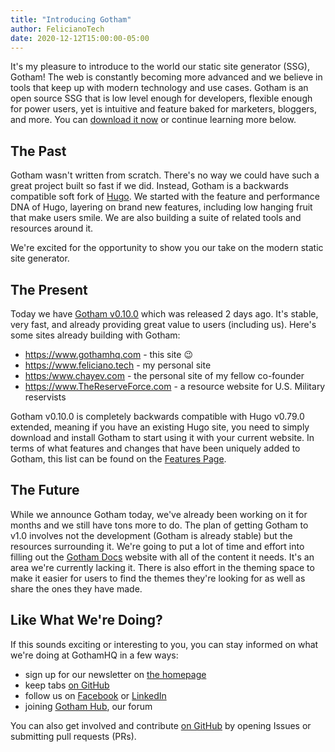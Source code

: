 ```yaml
---
title: "Introducing Gotham"
author: FelicianoTech
date: 2020-12-12T15:00:00-05:00
---
```


It's my pleasure to introduce to the world our static site generator (SSG), Gotham!
The web is constantly becoming more advanced and we believe in tools that keep up with modern technology and use cases.
Gotham is an open source SSG that is low level enough for developers, flexible enough for power users, yet is intuitive and feature baked for marketers, bloggers, and more.
You can [download it now][gth-dl] or continue learning more below.

<!--more-->


## The Past

Gotham wasn't written from scratch.
There's no way we could have such a great project built so fast if we did.
Instead, Gotham is a backwards compatible soft fork of [Hugo][hugo].
We started with the feature and performance DNA of Hugo, layering on brand new features, including low hanging fruit that make users smile.
We are also building a suite of related tools and resources around it.

We're excited for the opportunity to show you our take on the modern static site generator.


## The Present

Today we have [Gotham v0.10.0][gth-dl] which was released 2 days ago.
It's stable, very fast, and already providing great value to users (including us).
Here's some sites already building with Gotham:

- <https://www.gothamhq.com> - this site :wink:
- <https://www.feliciano.tech> - my personal site
- <https:/www.chayev.com> - the personal site of my fellow co-founder
- <https://www.TheReserveForce.com> - a resource website for U.S. Military reservists

Gotham v0.10.0 is completely backwards compatible with Hugo v0.79.0 extended, meaning if you have an existing Hugo site, you need to simply download and install Gotham to start using it with your current website.
In terms of what features and changes that have been uniquely added to Gotham, this list can be found on the [Features Page](/features).


## The Future

While we announce Gotham today, we've already been working on it for months and we still have tons more to do.
The plan of getting Gotham to v1.0 involves not the development (Gotham is already stable) but the resources surrounding it.
We're going to put a lot of time and effort into filling out the [Gotham Docs][gth-docs] website with all of the content it needs.
It's an area we're currently lacking it.
There is also effort in the theming space to make it easier for users to find the themes they're looking for as well as share the ones they have made.


## Like What We're Doing?

If this sounds exciting or interesting to you, you can stay informed on what we're doing at GothamHQ in a few ways:
- sign up for our newsletter on [the homepage][gth-www]
- keep tabs [on GitHub][gth-gh]
- follow us on [Facebook](https://facebook.com/GothamHQ) or [LinkedIn](https://www.linkedin.com/company/gotham/)
- joining [Gotham Hub](https://hub.gothamhq.com), our forum

You can also get involved and contribute [on GitHub][gth-gh] by opening Issues or submitting pull requests (PRs).



[gth-dl]: /download
[gth-docs]: https://docs.gothamhq.com
[gth-gh]: https://github.com/gothamhq
[gth-www]: /
[hugo]: https://gohugo.io/
